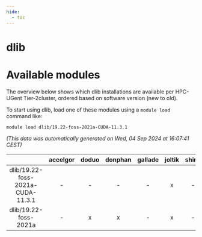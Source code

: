 ```yaml
---
hide:
  - toc
---
```


dlib
====

# Available modules


The overview below shows which dlib installations are available per HPC-UGent Tier-2cluster, ordered based on software version (new to old).

To start using dlib, load one of these modules using a `module load` command like:

```shell
module load dlib/19.22-foss-2021a-CUDA-11.3.1
```

*(This data was automatically generated on Wed, 04 Sep 2024 at 16:07:41 CEST)*  

| |accelgor|doduo|donphan|gallade|joltik|shinx|skitty|
| :---: | :---: | :---: | :---: | :---: | :---: | :---: | :---: |
|dlib/19.22-foss-2021a-CUDA-11.3.1|-|-|-|-|x|-|-|
|dlib/19.22-foss-2021a|-|x|x|-|x|-|x|
